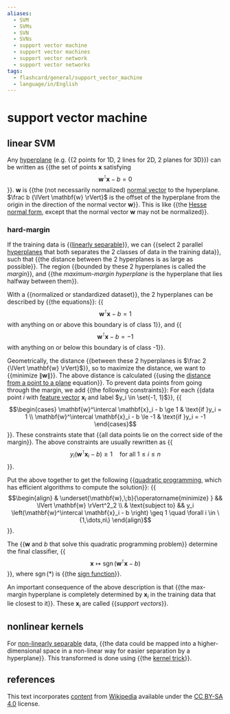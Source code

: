 ```yaml
---
aliases:
  - SVM
  - SVMs
  - SVN
  - SVNs
  - support vector machine
  - support vector machines
  - support vector network
  - support vector networks
tags:
  - flashcard/general/support_vector_machine
  - language/in/English
---
```


# support vector machine

## linear SVM

Any [hyperplane](hyperplane.md) (e.g. {{2 points for 1D, 2 lines for 2D, 2 planes for 3D}}) can be written as {{the set of points $\mathbf{x}$ satisfying $$\mathbf{w}^\intercal \mathbf{x} - b = 0$$}}. $\mathbf{w}$ is {{the (not necessarily normalized) [normal vector](normal%20(geometry).md) to the hyperplane. $\frac b {\lVert \mathbf{w} \rVert}$ is the offset of the hyperplane from the origin in the direction of the normal vector $\mathbf{w}$}}. This is like {{the [Hesse normal form](Hesse%20normal%20form.md), except that the normal vector $\mathbf{w}$ may not be normalized}}. <!--SR:!2024-06-17,3,250!2024-06-18,4,270!2024-06-17,3,250!2024-06-17,3,250-->

### hard-margin

If the training data is {{[linearly separable](linear%20separability.md)}}, we can {{select 2 parallel [hyperplanes](hyperplane.md) that both separates the 2 classes of data in the training data}}, such that {{the distance between the 2 hyperplanes is as large as possible}}. The region {{bounded by these 2 hyperplanes is called the _margin_}}, and {{the _maximum-margin hyperplane_ is the hyperplane that lies halfway between them}}. <!--SR:!2024-06-18,4,270!2024-06-17,3,250!2024-06-17,3,250!2024-06-18,4,270!2024-06-17,3,250-->

With a {{normalized or standardized dataset}}, the 2 hyperplanes can be described by {{the equations}}: {{$$\mathbf{w}^\intercal \mathbf{x} - b = 1$$ with anything on or above this boundary is of class 1}}, and {{$$\mathbf{w}^\intercal \mathbf{x} - b = -1$$ with anything on or below this boundary is of class -1}}. <!--SR:!2024-06-18,4,270!2024-06-18,4,270!2024-06-18,4,270!2024-06-18,4,270-->

Geometrically, the distance {{between these 2 hyperplanes is $\frac 2 {\lVert \mathbf{w} \rVert}$}}, so to maximize the distance, we want to {{minimize $\lVert \mathbf{w} \rVert$}}. The above distance is calculated {{using the [distance from a point to a plane](distance%20from%20a%20point%20to%20a%20plane.md) equation}}. To prevent data points from going through the margin, we add {{the following constraints}}: For each {{data point $i$ with [feature vector](feature%20vector.md) $\mathbf{x}_i$ and label $y_i \in \set{-1, 1}$}}, {{$$\begin{cases} \mathbf{w}^\intercal \mathbf{x}_i - b \ge 1 & \text{if }y_i = 1 \\ \mathbf{w}^\intercal \mathbf{x}_i - b \le -1 & \text{if }y_i = -1 \end{cases}$$}}. These constraints state that {{all data points lie on the correct side of the margin}}. The above constraints are usually rewritten as {{$$y_i \left(\mathbf{w}^\intercal \mathbf{x}_i - b \right) \ge 1 \quad \text{for all }1 \le i \le n$$}}. <!--SR:!2024-06-17,3,250!2024-06-18,4,270!2024-06-17,3,250!2024-06-18,4,270!2024-06-18,4,270!2024-06-17,3,250!2024-06-18,4,270!2024-06-17,3,250-->

Put the above together to get the following {{[quadratic programming](quadratic%20programming.md), which has efficient algorithms to compute the solution}}: {{$$\begin{align} & \underset{\mathbf{w},\;b}{\operatorname{minimize} } && \lVert \mathbf{w} \rVert^2_2 \\ & \text{subject to} && y_i \left(\mathbf{w}^\intercal \mathbf{x}_i - b \right) \geq 1 \quad \forall i \in \{1,\dots,n\} \end{align}$$}}. <!--SR:!2024-06-17,3,250!2024-06-17,3,250-->

The {{$\mathbf{w}$ and $b$ that solve this quadratic programming problem}} determine the final classifier, {{$$\mathbf{x} \mapsto \operatorname{sgn}\left(\mathbf{w}^\intercal \mathbf{x} - b \right)$$}}, where $\operatorname{sgn}(*)$ is {{the [sign function](sign%20function.md)}}. <!--SR:!2024-06-18,4,270!2024-06-17,3,250!2024-06-18,4,270-->

An important consequence of the above description is that {{the max-margin hyperplane is completely determined by $\mathbf{x}_i$ in the training data that lie closest to it}}. These $\mathbf{x}_i$ are called {{_support vectors_}}. <!--SR:!2024-06-18,4,270!2024-06-18,4,270-->

## nonlinear kernels

For [non-linearly separable](linear%20separability.md) data, {{the data could be mapped into a higher-dimensional space in a non-linear way for easier separation by a hyperplane}}. This transformed is done using {{the [kernel trick](kernel%20method.md#mathematics%20the%20kernel%20trick)}}. <!--SR:!2024-06-17,3,250!2024-06-18,4,270-->

## references

This text incorporates [content](https://en.wikipedia.org/wiki/support_vector_machine) from [Wikipedia](Wikipedia.md) available under the [CC BY-SA 4.0](https://creativecommons.org/licenses/by-sa/4.0/) license.
